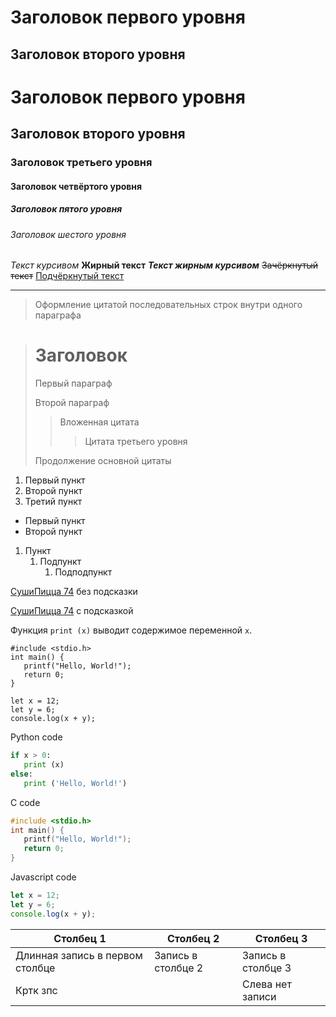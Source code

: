 Заголовок первого уровня
=
Заголовок второго уровня
-

# Заголовок первого уровня
## Заголовок второго уровня ##
### Заголовок третьего уровня
#### Заголовок четвёртого уровня #
##### Заголовок пятого уровня ############
###### Заголовок шестого уровня

*Текст курсивом* **Жирный текст** ***Текст жирным курсивом*** ~~Зачёркнутый текст~~ <u>Подчёркнутый текст</u>
***

> Оформление цитатой
последовательных строк
внутри одного параграфа

> # Заголовок
> Первый параграф
>
> Второй параграф
>
> > Вложенная цитата
> > > Цитата третьего уровня
>
> Продолжение основной цитаты

1. Первый пункт
2. Второй пункт
3. Третий пункт

- Первый пункт
- Второй пункт




1. Пункт
	1. Подпункт
		1. Подподпункт

[СушиПицца 74](https://sushipizza74.ru/) без подсказки

[СушиПицца 74](https://sushipizza74.ru/ "Всплывающая подсказка") с подсказкой

Функция `print (x)` выводит содержимое переменной ```x```.

```
#include <stdio.h>
int main() {
   printf("Hello, World!");
   return 0;
}
```

	let x = 12;
	let y = 6;
	console.log(x + y);

Python code
 ```python
if x > 0:
	print (x)
else:
	print ('Hello, World!')
```

C code
```c
#include <stdio.h>
int main() {
   printf("Hello, World!");
   return 0;
}
```

Javascript code
```javascript
let x = 12;
let y = 6;
console.log(x + y);
```


|Столбец 1|Столбец 2|Столбец 3|
|-|--------|---|
|Длинная запись в первом столбце|Запись в столбце 2|Запись в столбце 3|
|Кртк зпс| |Слева нет записи|

